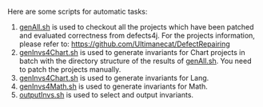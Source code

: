 Here are some scripts for automatic tasks:  
1. [genAll.sh](./genAll.sh) is used to checkout all the projects which have been patched and evaluated correctness from defects4j. For the projects information, please refer to: https://github.com/Ultimanecat/DefectRepairing  
2. [genInvs4Chart.sh](./genInvs4Chart.sh) is used to generate invariants for Chart projects in batch with the directory structure of the results of [genAll.sh](./genAll.sh). You need to patch the projects manually.  
3. [genInvs4Chart.sh](./genInvs4Chart.sh) is used to generate invariants for Lang.  
4. [genInvs4Math.sh](./genInvs4Math.sh) is used to generate invariants for Math.  
5. [outputInvs.sh](./outputInvs.sh) is used to select and output invariants.  